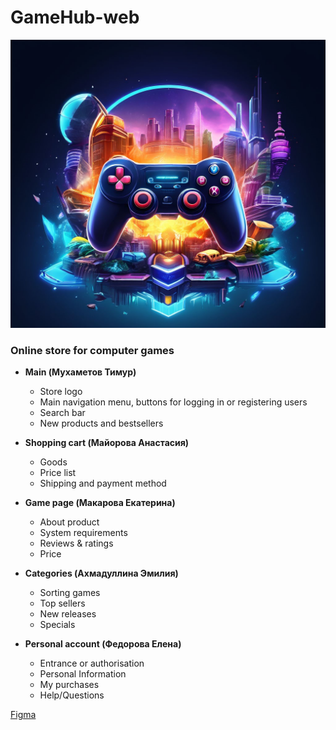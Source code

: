 # GameHub-web

![Logo Image](gamehub.jpeg)

### Online store for computer games

- **Main (Мухаметов Тимур)**

  - Store logo
  - Main navigation menu, buttons for logging in or registering users
  - Search bar
  - New products and bestsellers

- **Shopping cart (Майорова Анастасия)**

  - Goods
  - Price list
  - Shipping and payment method

- **Game page (Макарова Екатерина)**

  - About product
  - System requirements
  - Reviews & ratings
  - Price

- **Categories (Ахмадуллина Эмилия)**

  - Sorting games
  - Top sellers
  - New releases
  - Specials

- **Personal account (Федорова Елена)**
  - Entrance or authorisation
  - Personal Information
  - My purchases
  - Help/Questions

[Figma](https://www.figma.com/file/qURRXeUGf5GBGJcVyZkoyr/main_sheet?type=design&node-id=0%3A1&mode=design&t=2EXSWHVVS405mJid-1)

